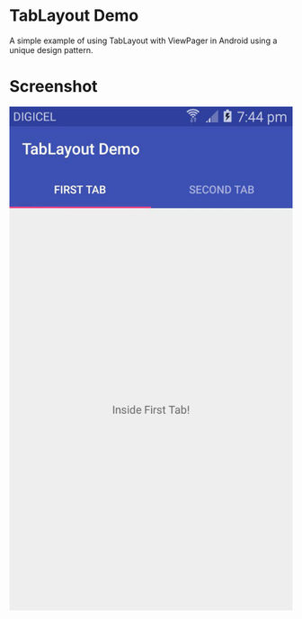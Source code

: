 # TabLayout Demo

A simple example of using TabLayout with ViewPager in Android using a unique design pattern.

# Screenshot

![TabLayout Screenshot](https://github.com/owenlilly/tablayoutdemo/raw/master/photo_2016-07-21_19-45-20.jpg "TabLayout Screenshot")
